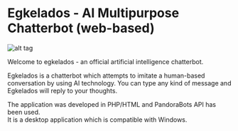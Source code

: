 # Egkelados - AI Multipurpose Chatterbot (web-based)

![alt tag](https://raw.githubusercontent.com/softdonkey/egkelados/master/www/68747470733a2f2f7331312e706f7374696d672e63632f3831707a306e3671622f636f6e766f2e706e67.png)

Welcome to egkelados - an official artificial intelligence chatterbot.

Egkelados is a chatterbot which attempts to imitate a human-based conversation by using AI technology.
You can type any kind of message and Egkelados will reply to your thoughts.

The application was developed in PHP/HTML and PandoraBots API has been used.<Br>
It is a desktop application which is compatible with Windows.
